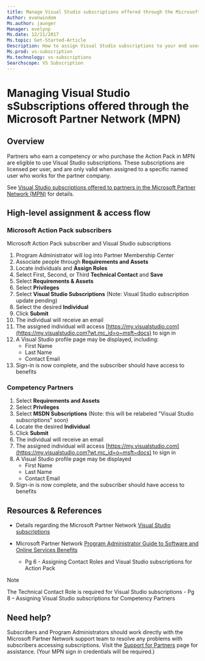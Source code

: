 ```yaml
---
title: Manage Visual Studio subscriptions offered through the Microsoft Partner Network (MPN) | Microsoft Docs 
Author: evanwindom
Ms.author: jaunger
Manager: evelynp
Ms.date: 12/11/2017
Ms.topic: Get-Started-Article
Description: How to assign Visual Studio subscriptions to your end users, for MPN partners.
Ms.prod: vs-subscription
Ms.technology: vs-subscriptions
Searchscope: VS Subscription
---
```


# Managing Visual Studio sSubscriptions offered through the Microsoft Partner Network (MPN)

## Overview
Partners who earn a competency or who purchase the Action Pack in MPN are eligible to use Visual Studio subscriptions. These subscriptions are licensed per user, and are only valid when 
assigned to a specific named user who works for the partner company. 

See [Visual Studio subscriptions offered to partners in the Microsoft Partner Network (MPN)](program-mpn.md) for details.

## High-level assignment & access flow

### Microsoft Action Pack subscribers
Microsoft Action Pack subscriber and Visual Studio subscriptions

1. Program Administrator will log into Partner Membership Center
2. Associate people through **Requirements and Assets**
3. Locate individuals and **Assign Roles**
4. Select First, Second, or Third **Technical Contact** and **Save**
5. Select **Requirements & Assets**
6. Select **Privileges**
7. Select **Visual Studio Subscriptions** (Note: Visual Studio subscription update pending)
8. Select the desired **Individual**
9. Click **Submit**
10. The individual will receive an email
11. The assigned individual will access [https://my.visualstudio.com](https://my.visualstudio.com?wt.mc_id=o~msft~docs) to sign in
12. A Visual Studio profile page may be displayed, including:
    - First Name
    - Last Name
    - Contact Email
13. Sign-in is now complete, and the subscriber should have access to benefits


### Competency Partners
1. Select **Requirements and Assets**
2. Select **Privileges**
3. Select **MSDN Subscriptions** (Note:  this will be relabeled "Visual Studio subscriptions" soon)
4. Locate the desired **Individual**
5. Click **Submit**
6. The individual will receive an email
7. The assigned individual will access [https://my.visualstudio.com](https://my.visualstudio.com?wt.mc_id=o~msft~docs) to sign in
8. A Visual Studio profile page may be displayed 
    - First Name
    - Last Name
    - Contact Email
9. Sign-in is now complete, and the subscriber should have access to benefits

## Resources & References

- Details regarding the Microsoft Partner Network [Visual Studio subscriptions](https://partner.microsoft.com/membership/msdn-subscriptions)

- Microsoft Partner Network [Program Administrator Guide to Software and Online Services Benefits]((https://assets.microsoft.com/Program-Administrator-Guide-to-Software-and-Online-Services-Benefits_1.pdf) )
    - Pg 6 - Assigning Contact Roles and Visual Studio subscriptions for Action Pack

> [!NOTE]
> The Technical Contact Role is required for Visual Studio subscriptions
    - Pg 8 – Assigning Visual Studio subscriptions for Competency Partners

## Need help?
Subscribers and Program Administrators should work directly with the Microsoft Partner Network support team to resolve any problems with subscribers accessing subscriptions. Visit the [Support for Partners](https://partner.microsoft.com/support) page for assistance. (Your MPN sign in credentials will be required.)
